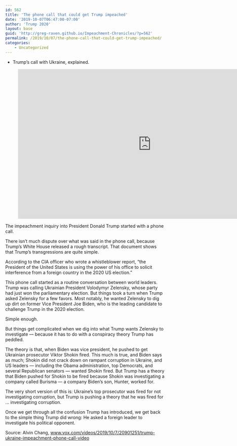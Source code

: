 ```yaml
---
id: 562
title: 'The phone call that could get Trump impeached'
date: '2019-10-07T06:47:00-07:00'
author: 'Trump 2020'
layout: base
guid: 'http://greg-raven.github.io/Impeachment-Chronicles/?p=562'
permalink: /2019/10/07/the-phone-call-that-could-get-trump-impeached/
categories:
    - Uncategorized
---
```


- Trump’s call with Ukraine, explained.

<figure class="wp-block-embed is-type-rich is-provider-embed-handler wp-block-embed-embed-handler wp-embed-aspect-16-9 wp-has-aspect-ratio"><div class="wp-block-embed__wrapper"><iframe allow="accelerometer; autoplay; clipboard-write; encrypted-media; gyroscope; picture-in-picture" allowfullscreen="" frameborder="0" height="473" src="https://www.youtube.com/embed/hyWNFvt9Fck?feature=oembed" title="The phone call that could get Trump impeached" width="840"></iframe></div></figure>The impeachment inquiry into President Donald Trump started with a phone call.

There isn’t much dispute over what was said in the phone call, because Trump’s White House released a rough transcript. That document shows that Trump’s transgressions are quite simple.

According to the CIA officer who wrote a whistleblower report, “the President of the United States is using the power of his office to solicit interference from a foreign country in the 2020 US election.”

This phone call started as a routine conversation between world leaders. Trump was calling Ukrainian President Volodymyr Zelensky, whose party had just won the parliamentary election. But things took a turn when Trump asked Zelensky for a few favors. Most notably, he wanted Zelensky to dig up dirt on former Vice President Joe Biden, who is the leading candidate to challenge Trump in the 2020 election.

Simple enough.

But things get complicated when we dig into what Trump wants Zelensky to investigate — because it has to do with a conspiracy theory Trump has peddled.

The theory is that, when Biden was vice president, he pushed to get Ukrainian prosecutor Viktor Shokin fired. This much is true, and Biden says as much; Shokin did not crack down on rampant corruption in Ukraine, and US leaders — including the Obama administration, top Democrats, and several Republican senators — wanted Shokin fired. But Trump has a theory that Biden pushed for Shokin to be fired because Shokin was investigating a company called Burisma — a company Biden’s son, Hunter, worked for.

The very short version of this is: Ukraine’s top prosecutor was fired for not investigating corruption, but Trump is pushing a theory that he was fired for … investigating corruption.

Once we get through all the confusion Trump has introduced, we get back to the simple thing Trump did wrong: He asked a foreign leader to investigate his political opponent.

Source: Alvin Chang, www.vox.com/videos/2019/10/7/20901251/trump-ukraine-impeachment-phone-call-video